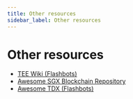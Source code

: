 ```yaml
---
title: Other resources
sidebar_label: Other resources
---
```


# Other resources

* [TEE Wiki (Flashbots)](https://collective.flashbots.net/t/tee-wiki/2019)
* [Awesome SGX Blockchain Repository](https://github.com/erayack/awesome-sgx-blockchain?tab=readme-ov-file)
* [Awesome TDX (Flashbots)](https://flashbots.notion.site/Awesome-TDX-fe645e56d93846a18d15b933ca007b15)
